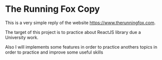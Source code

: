 
# The Running Fox Copy

This is a very simple reply of the website https://www.therunningfox.com.

The target of this project is to practice about ReactJS library due a University work.

Also I will implements some features in order to practice anothers topics in order to practice and improve some useful skills
